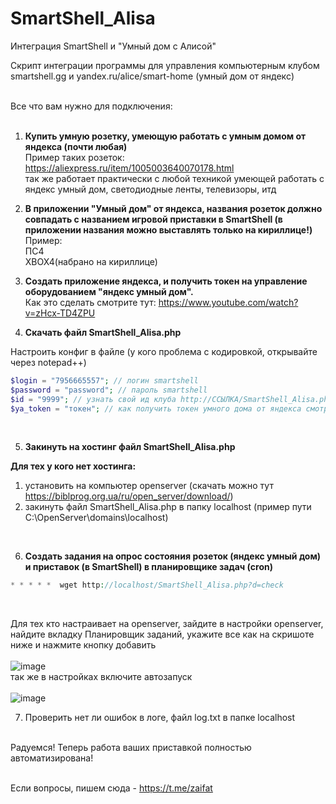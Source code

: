 # SmartShell_Alisa
Интеграция SmartShell и "Умный дом с Алисой"

Скрипт интеграции программы для управления компьютерным клубом smartshell.gg и yandex.ru/alice/smart-home (умный дом от яндекс)<br><br>

Все что вам нужно для подключения:<br><br>

1. <b>Купить умную розетку, умеющую работать с умным домом от яндекса (почти любая)</b><br>
Пример таких розеток:<br>
https://aliexpress.ru/item/1005003640070178.html<br>
так же работает практически с любой техникой умеющей работать с яндекс умный дом, светодиодные ленты, телевизоры, итд<br>

2. <b>В приложении "Умный дом" от яндекса, названия розеток должно совпадать с названием игровой приставки в SmartShell (в приложении названия можно выставлять только на кириллице!)</b><br>
Пример:<br>
ПС4<br>
ХВОХ4(набрано на кириллице)<br>

3. <b>Создать приложение яндекса, и получить токен на управление оборудованием "яндекс умный дом".</b><br>
Как это сделать смотрите тут: https://www.youtube.com/watch?v=zHcx-TD4ZPU<br>

4. <b>Скачать файл SmartShell_Alisa.php </b>

Настроить конфиг в файле (у кого проблема с кодировкой, открывайте через notepad++)

```PHP
$login = "7956665557"; // логин smartshell
$password = "password"; // пароль smartshell
$id = "9999"; // узнать свой ид клуба http://ССЫЛКА/SmartShell_Alisa.php?d=clubs
$ya_token = "токен"; // как получить токен умного дома от яндекса смотрите http://www.youtube.com/watch?v=zHcx-TD4ZPU
```
<br>

5. <b>Закинуть на хостинг файл SmartShell_Alisa.php</b>

<b>Для тех у кого нет хостинга:</b> 
1) установить на компьютер openserver (скачать можно тут https://biblprog.org.ua/ru/open_server/download/)
2) закинуть файл SmartShell_Alisa.php в папку localhost (пример пути C:\OpenServer\domains\localhost)
<br>

6. <b>Создать задания на опрос состояния розеток (яндекс умный дом) и приставок (в SmartShell) в планировщике задач (cron)</b> <br>
```PHP
* * * * *  wget http://localhost/SmartShell_Alisa.php?d=check
```
<br>

Для тех кто настраивает на openserver, зайдите в настройки openserver, найдите вкладку Планировщик заданий, укажите все как на скришоте ниже и нажмите кнопку добавить <br><br>
![image](https://user-images.githubusercontent.com/33205124/193473603-b5da8b87-801d-4207-949e-e2b61f74d4ea.png)<br>
так же в настройках включите автозапуск<br><br>
![image](https://user-images.githubusercontent.com/33205124/193473508-87239679-1178-415c-9425-cbe1ae00c75b.png)
<br>


7. Проверить нет ли ошибок в логе, файл log.txt в папке localhost<br><br>

Радуемся! Теперь работа ваших приставкой полностью автоматизирована!<br><br>


Если вопросы, пишем сюда - https://t.me/zaifat
